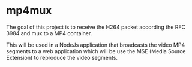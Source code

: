 # mp4mux


The goal of this project is to receive the H264 packet according the RFC 3984 and mux to a MP4 container.

This will be used in a NodeJs application that broadcasts the video MP4 segments to a web application which will be use the MSE (Media Source Extension) to reproduce the video segments.